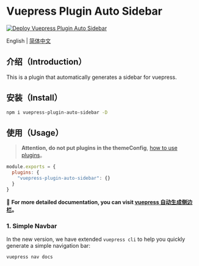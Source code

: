 # Vuepress Plugin Auto Sidebar

[![Deploy Vuepress Plugin Auto Sidebar](https://github.com/shanyuhai123/vuepress-plugin-auto-sidebar/actions/workflows/deploy-docs.yml/badge.svg)](https://github.com/shanyuhai123/vuepress-plugin-auto-sidebar/actions/workflows/deploy-docs.yml)


English | [简体中文](./README-zh_CN.md)



## 介绍（Introduction）

This is a plugin that automatically generates a sidebar for vuepress.



## 安装（Install）

```bash
npm i vuepress-plugin-auto-sidebar -D
```



## 使用（Usage）

> **Attention, do not put plugins in the themeConfig**, [how to use plugins](https://vuepress.vuejs.org/plugin/using-a-plugin.html#using-a-plugin)。

```js
module.exports = {
  plugins: {
    "vuepress-plugin-auto-sidebar": {}
  }
}
```

:book: **For more detailed documentation, you can visit [vuepress 自动生成侧边栏](https://shanyuhai123.github.io/vuepress-plugin-auto-sidebar)。**



### 1. Simple Navbar

In the new version, we have extended `vuepress cli` to help you quickly generate a simple navigation bar:

```bash
vuepress nav docs
```

